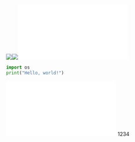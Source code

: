 ![](Outline.shader)![](Outline.shader)![](test.py)
```py
import os
print("Hello, world!")
```
![](test.py)
1234